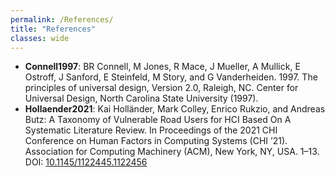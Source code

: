 ```yaml
---
permalink: /References/
title: "References"
classes: wide
---
```

- __Connell1997__: <a name="connell1997"></a> BR Connell, M Jones, R Mace, J Mueller, A Mullick, E Ostroff, J Sanford, E Steinfeld, M Story, and G Vanderheiden. 1997. The principles of universal design, Version 2.0, Raleigh, NC. Center for Universal Design, North Carolina State University (1997).
- __Hollaender2021__: <a name="hollaender2021"></a> Kai Holländer, Mark Colley, Enrico Rukzio,  and Andreas Butz: A Taxonomy of Vulnerable Road Users for HCI Based On A Systematic Literature Review. In Proceedings of the 2021 CHI Conference on Human Factors in Computing Systems (CHI ’21). Association for Computing Machinery (ACM), New York, NY, USA. 1–13. DOI: [10.1145/1122445.1122456](https://dx.doi.org/10.1145/1122445.1122456)



<!--
3. <a name="ref1"></a> Andrés Aparicio, Laura Sanz, Gary Burnett, Hans Stoll, Maxim Arbitmann, Martin Kunert, Fabian Flohr, Patrick Seiniger, and Dariu Gavrila. 2017. Advancing active safety towards the protection of vulnerable road users: the PROSPECT project. In 25th International Technical Conference on the Enhanced Safety of Vehicles (ESV) National Highway Traffic Safety Administration.
4. <a name="ref2"></a> Felix Becker and Kay W Axhausen. 2017. Literature review on surveys investigating the acceptance of automated vehicles. Transportation 44, 6 (2017), 1293–1306.
5. <a name="ref3"></a> Alisa Miller Beyer. 2011. Improving student presentations: Pecha Kucha and just plain PowerPoint. Teaching of Psychology 38, 2 (2011), 122–126.
6. <a name="ref4"></a> Rupert RA Bourne, Seth R Flaxman, Tasanee Braithwaite, Maria V Cicinelli, Aditi Das, Jost B Jonas, Jill Keeffe, John H Kempen, Janet Leasher, Hans Limburg, and others. 2017. Magnitude, temporal trends, and projections of the global prevalence of blindness and distance and near vision impairment: a systematic review and meta-analysis. The Lancet Global Health 5, 9 (2017), e888–e897.
7. <a name="ref5"></a> Mark Colley and Rukzio Rukzio. 2020. Towards a Design Space for External Communication of Autonomous Vehicles. In Extended Abstracts of the 2020 CHI Conference on Human Factors in Computing Systems (CHI ’20). ACM, Association for Computing Machinery, New York, NY, USA. DOI: [10.1145/3334480.3382844](http://dx.doi.org/10.1145/3334480.3382844) Accepted.
8. <a name="ref6"></a> Mark Colley, Marcel Walch, Jan Gugenheimer, Ali Askari, and Rukzio Rukzio. 2020. Towards Inclusive External Communication of Autonomous Vehicles for Pedestrians with Vision Impairments. In Proceedings of the 2020 CHI Conference on Human Factors in Computing Systems (CHI ’20). ACM, Association for Computing Machinery, New York, NY, USA. DOI: [10.1145/3313831.3376472](http://dx.doi.org/10.1145/3313831.3376472) Accepted.
9. <a name="ref7"></a> Mark Colley, Marcel Walch, Jan Gugenheimer, and Enrico Rukzio. 2019. Including People with Impairments from the Start: External Communication of Autonomous Vehicles. In Proceedings of the 11th International Conference on Automotive User Interfaces and Interactive Vehicular Applications: Adjunct Proceedings (AutomotiveUI ’19). Association for Computing Machinery, New York, NY, USA, 307–314. DOI: [10.1145/3349263.3351521](http://dx.doi.org/10.1145/3349263.3351521)
10. <a name="ref8"></a> European Commission. 2020. [ITS & Vulnerable Road Users](https://ec.europa.eu/transport/themes/its/road/action_plan/its_and_vulnerable_road_users_en). (2020). [Online; accessed: 04-MARCH-2020].
11. <a name="ref10"></a> Shuchisnigdha Deb, Daniel W Carruth, Muztaba Fuad, Laura M Stanley, and Darren Frey. 2019. Comparison of Child and Adult Pedestrian Perspectives of External Features on Autonomous Vehicles Using Virtual Reality Experiment. In International Conference on Applied Human Factors and Ergonomics. Springer, 145–156.
12. <a name="ref11"></a> Anna Dickinson, John Arnott, and Suzanne Prior. 2007. Methods for human–computer interaction research with older people. Behaviour & Information Technology 26, 4 (2007), 343–352.
13. <a name="ref12"></a> Jenny Ellis and LLC JEBE Consulting. 2014. Bicycle safety education for children from a developmental and learning perspective. Technical Report. United States. National Highway Traffic Safety Administration.
14. <a name="ref13"></a> Daniel J Fagnant and Kara Kockelman. 2015. Preparing a nation for autonomous vehicles: opportunities, barriers and policy recommendations. Transportation Research Part A: Policy and Practice 77 (2015), 167–181.
15. <a name="ref14"></a> Office for National Statistics. 2019. National population projections: 2018-based. (2019).
16. <a name="ref15"></a> James L Fozard and Sandra Gordon-Salant. 2001. Changes in vision and hearing with aging. (2001).
17. <a name="ref16"></a> Kai Holländer, Ashley Colley, Christian Mai, Jonna Häkkilä, Florian Alt, and Bastian Pfleging. 2019.
    Investigating the Influence of External Car Displays on
    Pedestrians’ Crossing Behavior in Virtual Reality. In
    Proceedings of the 21st International Conference on Human-Computer Interaction with Mobile Devices and Services (MobileHCI 2019). ACM, New York, NY, USA, 11.
    DOI: [10.1145/3338286.3340138](http://dx.doi.org/10.1145/3338286.3340138)
18. <a name="ref17"></a> Christian P. Janssen, Linda Ng Boyle, Andrew L. Kun, Wendy Ju, and Lewis L. Chuang. 2019a. A Hidden
    Markov Framework to Capture Human–Machine Interaction in Automated Vehicles. International Journal of Human-Computer Interaction 35, 11 (2019), 947–955.
    DOI: [10.1080/10447318.2018.1561789](http://dx.doi.org/10.1080/10447318.2018.1561789)
19. <a name="ref18"></a> Christian P Janssen, Stella F Donker, Duncan P Brumby, and Andrew L Kun. 2019b. History and future of human-automation interaction. International Journal of Human-Computer Studies 131 (2019), 99–107.
20. <a name="ref19"></a> Christian P. Janssen, Shamsi T. Iqbal, Andrew L. Kun, and Stella F. Donker. 2019c. Interrupted by my car? Implications of interruption and interleaving research for automated vehicles. International Journal of
    Human-Computer Studies 130 (2019), 221–233. DOI: [10.1016/j.ijhcs.2019.07.004](http://dx.doi.org/10.1016/j.ijhcs.2019.07.004)
21. <a name="ref20"></a> Andrew L. Kun. 2018. Human-Machine Interaction for Vehicles: Review and Outlook. Foundations and Trends® in Human-Computer Interaction 11, 4 (2018), 201–293.
    DOI: [10.1561/1100000069](http://dx.doi.org/10.1561/1100000069)
22. <a name="ref21"></a> Shuo Li, Phil Blythe, Weihong Guo, and Anil Namdeo. 2019. Investigation of older drivers’ requirements of the human-machine interaction in highly automated vehicles. Transportation research part F: traffic psychology and behaviour 62 (2019), 546–563.
23. <a name="ref22"></a> Andreas Löcken, Carmen Golling, and Andreas Riener. 2019.	How Should Automated Vehicles Interact with
    Pedestrians? A Comparative Analysis of Interaction
    Concepts in Virtual Reality. In Proceedings of the 11th International Conference on Automotive User Interfaces and Interactive Vehicular Applications (AutomotiveUI ’19).
    Association for Computing Machinery, New York, NY, USA, 262–274. DOI: [10.1145/3342197.3344544](http://dx.doi.org/10.1145/3342197.3344544)
24. <a name="ref23"></a> A. Löcken, P. Wintersberger, A. Frison, and A. Riener. 2019.	Investigating User Requirements for
    Communication Between Automated Vehicles and Vulnerable Road Users. In 2019 IEEE Intelligent Vehicles Symposium (IV). 879–884. DOI: [10.1109/IVS.2019.8814027](http://dx.doi.org/10.1109/IVS.2019.8814027)
25. <a name="ref24"></a> Karthik Mahadevan, Sowmya Somanath, and Ehud Sharlin. 2018. Communicating awareness and intent in autonomous vehicle-pedestrian interaction. In Proceedings of the 2018 CHI Conference on Human Factors in Computing Systems. ACM, 429.
26. <a name="ref25"></a> Andrii Matviienko, Swamy Ananthanarayan, Shadan Sadeghian Borojeni, Yannick Feld, Wilko Heuten, and Susanne Boll. 2018. Augmenting Bicycles and Helmets with Multimodal Warnings for Children. In Proceedings of the 20th International Conference on Human-Computer Interaction with Mobile Devices and Services (MobileHCI ’18). Association for Computing Machinery, New York, NY, USA, Article Article 15, 13 pages. DOI: [10.1145/3229434.3229479](http://dx.doi.org/10.1145/3229434.3229479)
27. <a name="ref26"></a> Andrii Matviienko, Swamy Ananthanarayan, Stephen Brewster, Wilko Heuten, and Susanne Boll. 2019a. Comparing Unimodal Lane Keeping Cues for Child Cyclists. In Proceedings of the 18th International Conference on Mobile and Ubiquitous Multimedia (MUM ’19). Association for Computing Machinery, New York, NY, USA, Article Article 14, 11 pages. DOI: [10.1145/3365610.3365632](http://dx.doi.org/10.1145/3365610.3365632)
28. <a name="ref27"></a> Andrii Matviienko, Swamy Ananthanarayan, Abdallah El Ali, Wilko Heuten, and Susanne Boll. 2019b. NaviBike: Comparing Unimodal Navigation Cues for Child Cyclists. In Proceedings of the 2019 CHI Conference on Human Factors in Computing Systems (CHI ’19). Association for Computing Machinery, New York, NY, USA, Article Paper 620, 12 pages. DOI: [10.1145/3290605.3300850](http://dx.doi.org/10.1145/3290605.3300850)
29. <a name="ref28"></a> United Nations. 2019a. World Population Prospects: The 2019 Revision. [www.statista.com/statistics/678737/total-number-of-children-worldwide/](https://www.statista.com/statistics/678737/total-number-of-children-worldwide/). (2019). Accessed: 04-MARCH-2020.
30. <a name="ref29"></a> United Nations. 2019b. World Population Prospects: The 2019 Revision 10 Key Findings. [population.un.org/wpp/Publications/Files/WPP2019_10KeyFindings.pdf](https://population.un.org/wpp/Publications/Files/WPP2019_10KeyFindings.pdf). (2019). Accessed: 04-MARCH-2020.
31. <a name="ref30"></a> Trung Thanh Nguyen, Kai Holländer, Marius Hoggenmueller, Callum Parker, and Martin Tomitsch. 2019. Designing for Projection-based Communication between Autonomous Vehicles and Pedestrians. In Proceedings of the 11th International Conference on Automotive User Interfaces and Interactive Vehicular Applications (AutomotiveUI ’19). ACM, New York, NY, USA. DOI: [10.1145/3342197.3344543](http://dx.doi.org/10.1145/3342197.3344543)
32. <a name="ref31"></a> World Health Organization. 2018. Blindness and vision impairment. [www.who.int/news-room/fact-sheets/detail/blindness-and-visual-impairment](https://www.who.int/news-room/fact-sheets/detail/blindness-and-visual-impairment). (2018). Accessed: 07-JUNE-2019.
33. <a name="ref32"></a> World Health Organization. 2019. Deafness and hearing loss. [www.who.int/news-room/fact-sheets/](https://www.who.int/news-room/fact-sheets/) detail/deafness-and-hearing-loss. (2019). Accessed: 07-SEPTEMBER-2019.
34. <a name="ref33"></a> Jennifer A Oxley, Elfriede Ihsen, Brian N Fildes, Judith L Charlton, and Ross H Day. 2005. Crossing roads safely: an experimental study of age differences in gap selection by pedestrians. Accident Analysis & Prevention 37, 5 (2005), 962–971.
35. <a name="ref34"></a> Jeffrey S Passel and D D’Vera Cohn. 2008. US population projections, 2005-2050. Pew Research Center Washington, DC.
36. <a name="ref35"></a> Champika Ranasinghe, Stefan Schneegass, Kai Holländer, Rebecca Currano, David Sirkin, Dylan Moore, and Wendy Ju. 2020. Autonomous Vehicle-Pedestrian Interaction Across Cultures: Towards Designing Better External Human Machine Interfaces (eHMIs). In Extended Abstracts of the 2020 CHI Conference on Human Factors in Computing Systems (CHI ’20). ACM, Association for Computing Machinery, New York, NY, USA. DOI: [10.1145/3334480.3382957](http://dx.doi.org/10.1145/3334480.3382957). Accepted.
37. <a name="ref36"></a> Amir Rasouli, Iuliia Kotseruba, and John K Tsotsos. 2017. Understanding pedestrian behavior in complex traffic scenes. IEEE Transactions on Intelligent Vehicles 3, 1 (2017), 61–70.
38. <a name="ref37"></a> WHO/NMH/NVI/18.20. 2018. Global status report on road safety 2018: Summary. Status report. World Health Organization, Geneva. [www.who.int/violence_injury_prevention/road_safety_status/2018/en/](https://www.who.int/violence_injury_prevention/road_safety_status/2018/en/).
-->
